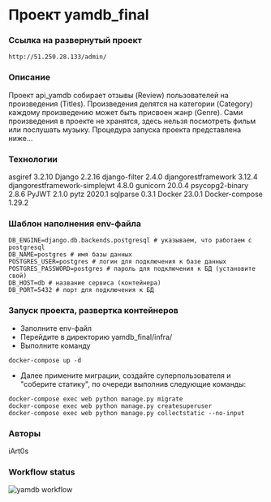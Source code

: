# Проект yamdb_final
### Ссылка на развернутый проект
```
http://51.250.28.133/admin/
```
### Описание
Проект api_yamdb собирает отзывы (Review) пользователей на произведения (Titles). Произведения делятся на категории (Category) каждому произведению может быть присвоен жанр (Genre). 
Сами произведения в проекте не хранятся, здесь нельзя посмотреть фильм или послушать музыку.
Процедура запуска проекта представлена ниже...
### Технологии
asgiref 3.2.10
Django 2.2.16
django-filter 2.4.0
djangorestframework 3.12.4
djangorestframework-simplejwt 4.8.0
gunicorn 20.0.4
psycopg2-binary 2.8.6
PyJWT 2.1.0
pytz 2020.1
sqlparse 0.3.1
Docker 23.0.1
Docker-compose 1.29.2
### Шаблон наполнения env-файла
```
DB_ENGINE=django.db.backends.postgresql # указываем, что работаем с postgresql
DB_NAME=postgres # имя базы данных
POSTGRES_USER=postgres # логин для подключения к базе данных
POSTGRES_PASSWORD=postgres # пароль для подключения к БД (установите свой)
DB_HOST=db # название сервиса (контейнера)
DB_PORT=5432 # порт для подключения к БД 
```
### Запуск проекта, развертка контейнеров
- Заполните env-файл
- Перейдите в директорию yamdb_final/infra/
- Выполните команду 
```
docker-compose up -d
```
- Далее примените миграции, создайте суперпользователя и "соберите статику",
по очереди выполнив следующие команды:
```
docker-compose exec web python manage.py migrate
docker-compose exec web python manage.py createsuperuser
docker-compose exec web python manage.py collectstatic --no-input
```
### Авторы
iArt0s
### Workflow status
![yamdb workflow](https://github.com/iArt0s/yamdb_final/actions/workflows/yamdb_workflow.yml/badge.svg)